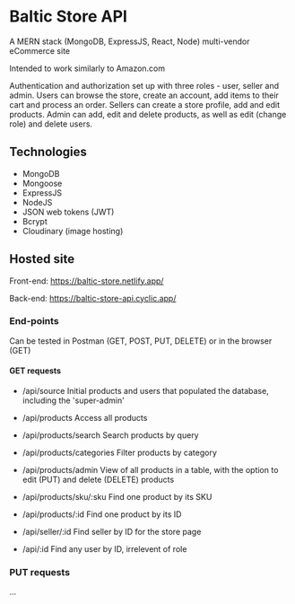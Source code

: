 # Baltic Store API

A MERN stack (MongoDB, ExpressJS, React, Node) multi-vendor eCommerce site

Intended to work similarly to Amazon.com

Authentication and authorization set up with three roles - user, seller and admin.
Users can browse the store, create an account, add items to their cart and process an order.
Sellers can create a store profile, add and edit products.
Admin can add, edit and delete products, as well as edit (change role) and delete users.


## Technologies

- MongoDB
- Mongoose
- ExpressJS
- NodeJS
- JSON web tokens (JWT)
- Bcrypt
- Cloudinary (image hosting)

## Hosted site

Front-end:
https://baltic-store.netlify.app/

Back-end:
https://baltic-store-api.cyclic.app/

### End-points
Can be tested in Postman (GET, POST, PUT, DELETE) or in the browser (GET)

#### GET requests
- /api/source
  Initial products and users that populated the database, including the 'super-admin'
  
- /api/products
  Access all products
- /api/products/search
  Search products by query
- /api/products/categories
  Filter products by category
- /api/products/admin
  View of all products in a table, with the option to edit (PUT) and delete (DELETE) products
- /api/products/sku/:sku
  Find one product by its SKU 
- /api/products/:id
  Find one product by its ID 

- /api/seller/:id
  Find seller by ID for the store page
- /api/:id
  Find any user by ID, irrelevent of role

### PUT requests

...
